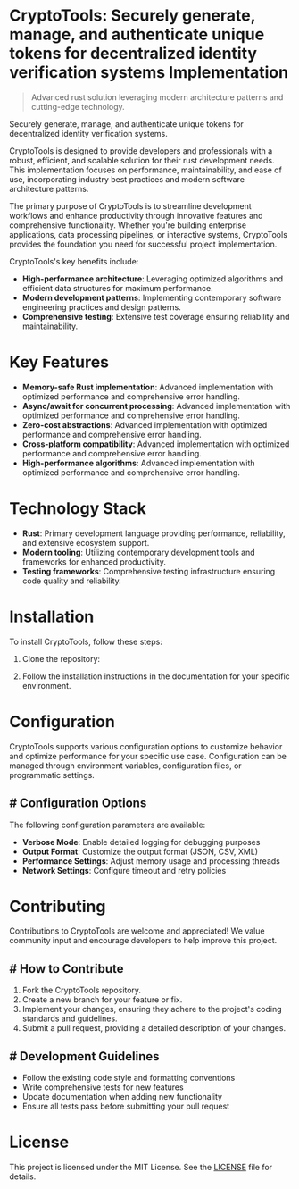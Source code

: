 <!-- fallback_CryptoTools_20250802220058_68683 -->

# CryptoTools: Securely generate, manage, and authenticate unique tokens for decentralized identity verification systems Implementation
> Advanced rust solution leveraging modern architecture patterns and cutting-edge technology.

Securely generate, manage, and authenticate unique tokens for decentralized identity verification systems.

CryptoTools is designed to provide developers and professionals with a robust, efficient, and scalable solution for their rust development needs. This implementation focuses on performance, maintainability, and ease of use, incorporating industry best practices and modern software architecture patterns.

The primary purpose of CryptoTools is to streamline development workflows and enhance productivity through innovative features and comprehensive functionality. Whether you're building enterprise applications, data processing pipelines, or interactive systems, CryptoTools provides the foundation you need for successful project implementation.

CryptoTools's key benefits include:

* **High-performance architecture**: Leveraging optimized algorithms and efficient data structures for maximum performance.
* **Modern development patterns**: Implementing contemporary software engineering practices and design patterns.
* **Comprehensive testing**: Extensive test coverage ensuring reliability and maintainability.

# Key Features

* **Memory-safe Rust implementation**: Advanced implementation with optimized performance and comprehensive error handling.
* **Async/await for concurrent processing**: Advanced implementation with optimized performance and comprehensive error handling.
* **Zero-cost abstractions**: Advanced implementation with optimized performance and comprehensive error handling.
* **Cross-platform compatibility**: Advanced implementation with optimized performance and comprehensive error handling.
* **High-performance algorithms**: Advanced implementation with optimized performance and comprehensive error handling.

# Technology Stack

* **Rust**: Primary development language providing performance, reliability, and extensive ecosystem support.
* **Modern tooling**: Utilizing contemporary development tools and frameworks for enhanced productivity.
* **Testing frameworks**: Comprehensive testing infrastructure ensuring code quality and reliability.

# Installation

To install CryptoTools, follow these steps:

1. Clone the repository:


2. Follow the installation instructions in the documentation for your specific environment.

# Configuration

CryptoTools supports various configuration options to customize behavior and optimize performance for your specific use case. Configuration can be managed through environment variables, configuration files, or programmatic settings.

## # Configuration Options

The following configuration parameters are available:

* **Verbose Mode**: Enable detailed logging for debugging purposes
* **Output Format**: Customize the output format (JSON, CSV, XML)
* **Performance Settings**: Adjust memory usage and processing threads
* **Network Settings**: Configure timeout and retry policies

# Contributing

Contributions to CryptoTools are welcome and appreciated! We value community input and encourage developers to help improve this project.

## # How to Contribute

1. Fork the CryptoTools repository.
2. Create a new branch for your feature or fix.
3. Implement your changes, ensuring they adhere to the project's coding standards and guidelines.
4. Submit a pull request, providing a detailed description of your changes.

## # Development Guidelines

* Follow the existing code style and formatting conventions
* Write comprehensive tests for new features
* Update documentation when adding new functionality
* Ensure all tests pass before submitting your pull request

# License

This project is licensed under the MIT License. See the [LICENSE](https://github.com/cerenyilmazjinx/CryptoTools/blob/main/LICENSE) file for details.
